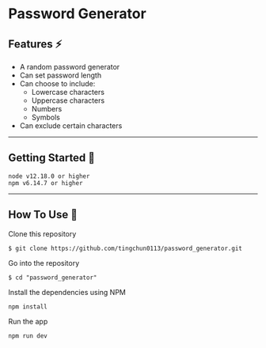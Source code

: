 # Password Generator

## Features ⚡️

- A random password generator
- Can set password length
- Can choose to include:
  - Lowercase characters
  - Uppercase characters
  - Numbers
  - Symbols
- Can exclude certain characters

---

## Getting Started 🚀

```
node v12.18.0 or higher
npm v6.14.7 or higher

```

---

## How To Use 🔧

Clone this repository

```
$ git clone https://github.com/tingchun0113/password_generator.git
```

Go into the repository

```
$ cd "password_generator"
```

Install the dependencies using NPM

```
npm install
```

Run the app

```
npm run dev
```
